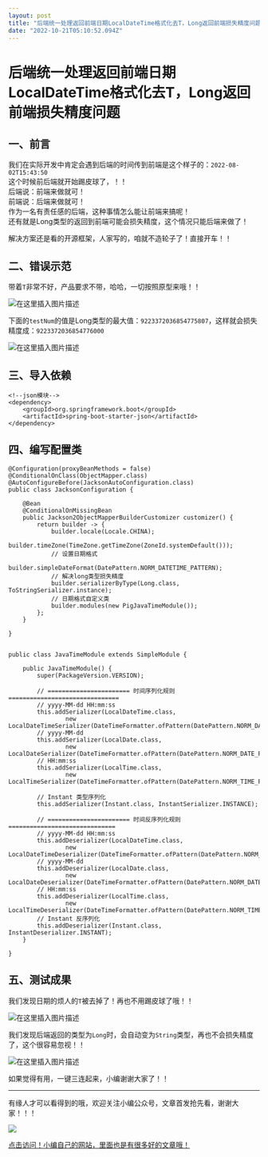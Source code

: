 ```yaml
---
layout: post
title: "后端统一处理返回前端日期LocalDateTime格式化去T，Long返回前端损失精度问题"
date: "2022-10-21T05:10:52.094Z"
---
```

后端统一处理返回前端日期LocalDateTime格式化去T，Long返回前端损失精度问题
=============================================

一、前言
----

我们在实际开发中肯定会遇到后端的时间传到前端是这个样子的：`2022-08-02T15:43:50`  
这个时候前后端就开始踢皮球了，！！  
后端说：前端来做就可！  
前端说：后端来做就可！  
作为一名有责任感的后端，这种事情怎么能让前端来搞呢！  
还有就是Long类型的返回到前端可能会损失精度，这个情况只能后端来做了！

解决方案还是看的开源框架，人家写的，咱就不造轮子了！直接开车！！

二、错误示范
------

带着`T`非常不好，产品要求不带，哈哈，一切按照原型来哦！！

![在这里插入图片描述](https://img-blog.csdnimg.cn/ee2ca788443646c7bc32703af6c0d76b.png)

下面的`testNum`的值是Long类型的最大值：`9223372036854775807`，这样就会损失精度成：`9223372036854776000`

![在这里插入图片描述](https://img-blog.csdnimg.cn/c62828d599ae4c19bf696f859412b8b8.png)

三、导入依赖
------

    <!--json模块-->
    <dependency>
    	<groupId>org.springframework.boot</groupId>
    	<artifactId>spring-boot-starter-json</artifactId>
    </dependency>
    

四、编写配置类
-------

    @Configuration(proxyBeanMethods = false)
    @ConditionalOnClass(ObjectMapper.class)
    @AutoConfigureBefore(JacksonAutoConfiguration.class)
    public class JacksonConfiguration {
    
    	@Bean
    	@ConditionalOnMissingBean
    	public Jackson2ObjectMapperBuilderCustomizer customizer() {
    		return builder -> {
    			builder.locale(Locale.CHINA);
    			builder.timeZone(TimeZone.getTimeZone(ZoneId.systemDefault()));
    			// 设置日期格式
    			builder.simpleDateFormat(DatePattern.NORM_DATETIME_PATTERN);
    			// 解决long类型损失精度
    			builder.serializerByType(Long.class, ToStringSerializer.instance);
    			// 日期格式自定义类
    			builder.modules(new PigJavaTimeModule());
    		};
    	}
    
    }
    

    public class JavaTimeModule extends SimpleModule {
    
    	public JavaTimeModule() {
    		super(PackageVersion.VERSION);
    
    		// ======================= 时间序列化规则 ===============================
    		// yyyy-MM-dd HH:mm:ss
    		this.addSerializer(LocalDateTime.class,
    				new LocalDateTimeSerializer(DateTimeFormatter.ofPattern(DatePattern.NORM_DATETIME_PATTERN)));
    		// yyyy-MM-dd
    		this.addSerializer(LocalDate.class,
    				new LocalDateSerializer(DateTimeFormatter.ofPattern(DatePattern.NORM_DATE_PATTERN)));
    		// HH:mm:ss
    		this.addSerializer(LocalTime.class,
    				new LocalTimeSerializer(DateTimeFormatter.ofPattern(DatePattern.NORM_TIME_PATTERN)));
    
    		// Instant 类型序列化
    		this.addSerializer(Instant.class, InstantSerializer.INSTANCE);
    
    		// ======================= 时间反序列化规则 ==============================
    		// yyyy-MM-dd HH:mm:ss
    		this.addDeserializer(LocalDateTime.class,
    				new LocalDateTimeDeserializer(DateTimeFormatter.ofPattern(DatePattern.NORM_DATETIME_PATTERN)));
    		// yyyy-MM-dd
    		this.addDeserializer(LocalDate.class,
    				new LocalDateDeserializer(DateTimeFormatter.ofPattern(DatePattern.NORM_DATE_PATTERN)));
    		// HH:mm:ss
    		this.addDeserializer(LocalTime.class,
    				new LocalTimeDeserializer(DateTimeFormatter.ofPattern(DatePattern.NORM_TIME_PATTERN)));
    		// Instant 反序列化
    		this.addDeserializer(Instant.class, InstantDeserializer.INSTANT);
    	}
    
    }
    
    

五、测试成果
------

我们发现日期的烦人的`T`被去掉了！再也不用踢皮球了哦！！

![在这里插入图片描述](https://img-blog.csdnimg.cn/6b655738d31a4770be447d7062c6bf09.png)

我们发现后端返回的类型为`Long`时，会自动变为`String`类型，再也不会损失精度了，这个很容易忽视！！

![在这里插入图片描述](https://img-blog.csdnimg.cn/5e45172b21094f7f9d13f636ddf5c844.png)

如果觉得有用，一键三连起来，小编谢谢大家了！！

* * *

有缘人才可以看得到的哦，欢迎关注小编公众号，文章首发抢先看，谢谢大家！！！

![](https://img2022.cnblogs.com/blog/2471401/202210/2471401-20221021085911362-394960800.jpg)

[点击访问！小编自己的网站，里面也是有很多好的文章哦！](https://wangzhenjun.xyz)